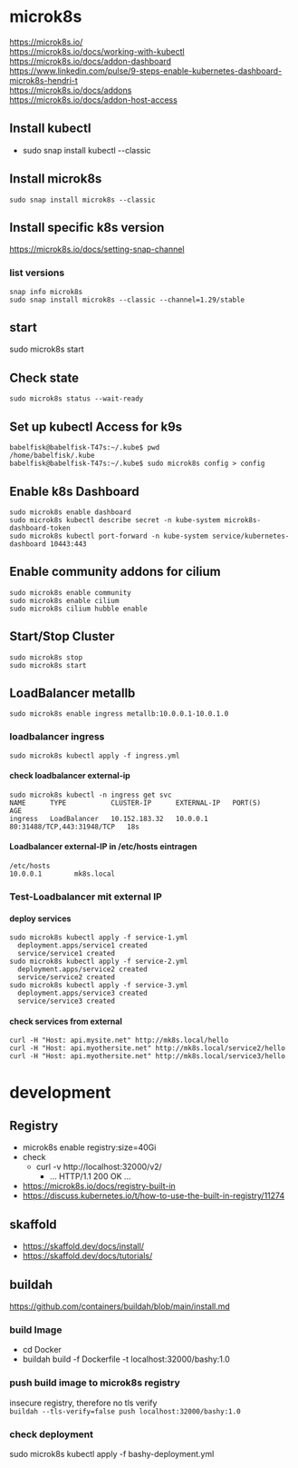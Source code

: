 # microk8s
https://microk8s.io/ \
https://microk8s.io/docs/working-with-kubectl \
https://microk8s.io/docs/addon-dashboard \
https://www.linkedin.com/pulse/9-steps-enable-kubernetes-dashboard-microk8s-hendri-t \
https://microk8s.io/docs/addons \
https://microk8s.io/docs/addon-host-access



## Install kubectl
* sudo snap install kubectl --classic

## Install microk8s
`sudo snap install microk8s --classic`


## Install specific k8s version
https://microk8s.io/docs/setting-snap-channel


### list versions
`snap info microk8s` \
`sudo snap install microk8s --classic --channel=1.29/stable`

## start
sudo microk8s start

## Check state
`sudo microk8s status --wait-ready`

## Set up kubectl Access for k9s
`babelfisk@babelfisk-T47s:~/.kube$ pwd` \
`/home/babelfisk/.kube` \
`babelfisk@babelfisk-T47s:~/.kube$ sudo microk8s config > config`

## Enable k8s Dashboard
`sudo microk8s enable dashboard` \
`sudo microk8s kubectl describe secret -n kube-system microk8s-dashboard-token` \
`sudo microk8s kubectl port-forward -n kube-system service/kubernetes-dashboard 10443:443`

## Enable community addons for cilium
`sudo microk8s enable community` \
`sudo microk8s enable cilium` \
`sudo microk8s cilium hubble enable`

## Start/Stop Cluster

`sudo microk8s stop` \
`sudo microk8s start`

## LoadBalancer metallb
`sudo microk8s enable ingress metallb:10.0.0.1-10.0.1.0` 

### loadbalancer ingress
`sudo microk8s kubectl apply -f ingress.yml`

#### check loadbalancer external-ip
`sudo microk8s kubectl -n ingress get svc` \
`NAME      TYPE           CLUSTER-IP      EXTERNAL-IP   PORT(S)                      AGE` \
`ingress   LoadBalancer   10.152.183.32   10.0.0.1      80:31488/TCP,443:31948/TCP   18s`

#### Loadbalancer external-IP in /etc/hosts eintragen
`/etc/hosts` \
`10.0.0.1        mk8s.local`

### Test-Loadbalancer mit external IP

#### deploy services
`sudo microk8s kubectl apply -f service-1.yml ` \
`  deployment.apps/service1 created` \
`  service/service1 created` \
`sudo microk8s kubectl apply -f service-2.yml` \
`  deployment.apps/service2 created` \
`  service/service2 created` \
`sudo microk8s kubectl apply -f service-3.yml` \
`  deployment.apps/service3 created` \
`  service/service3 created`

#### check services from external
`curl -H "Host: api.mysite.net" http://mk8s.local/hello` \
`curl -H "Host: api.myothersite.net" http://mk8s.local/service2/hello` \
`curl -H "Host: api.myothersite.net" http://mk8s.local/service3/hello`

# development
## Registry
* microk8s enable registry:size=40Gi
* check
   * curl -v http://localhost:32000/v2/
      * ... HTTP/1.1 200 OK ...
* https://microk8s.io/docs/registry-built-in
* https://discuss.kubernetes.io/t/how-to-use-the-built-in-registry/11274

## skaffold
* https://skaffold.dev/docs/install/
* https://skaffold.dev/docs/tutorials/

## buildah
https://github.com/containers/buildah/blob/main/install.md

### build Image
* cd Docker
* buildah build -f Dockerfile -t localhost:32000/bashy:1.0

### push build image to microk8s registry
insecure registry, therefore no tls verify \
`buildah --tls-verify=false push localhost:32000/bashy:1.0`

### check deployment
sudo microk8s kubectl apply -f bashy-deployment.yml